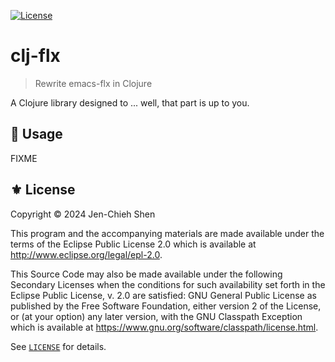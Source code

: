 [![License](https://img.shields.io/badge/License-EPL_2.0-green.svg)](https://opensource.org/licenses/EPL-2.0)

# clj-flx
> Rewrite emacs-flx in Clojure

A Clojure library designed to ... well, that part is up to you.

## 🔨 Usage

FIXME

## ⚜️ License

Copyright © 2024 Jen-Chieh Shen

This program and the accompanying materials are made available under the
terms of the Eclipse Public License 2.0 which is available at
http://www.eclipse.org/legal/epl-2.0.

This Source Code may also be made available under the following Secondary
Licenses when the conditions for such availability set forth in the Eclipse
Public License, v. 2.0 are satisfied: GNU General Public License as published by
the Free Software Foundation, either version 2 of the License, or (at your
option) any later version, with the GNU Classpath Exception which is available
at https://www.gnu.org/software/classpath/license.html.

See [`LICENSE`](./LICENSE) for details.
